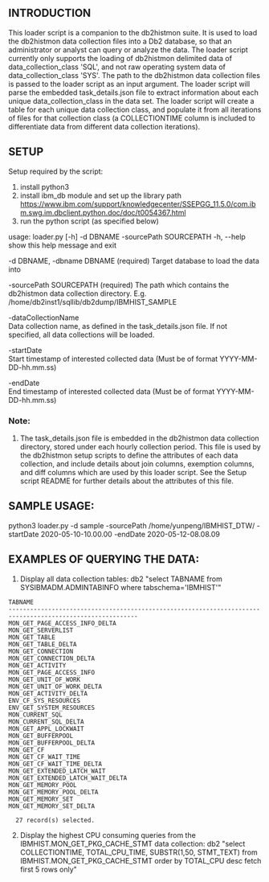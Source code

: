 ## INTRODUCTION
This loader script is a companion to the db2histmon suite. It is used to load the db2histmon data collection files into a Db2 database, so that an administrator or analyst can query or analyze the data. 
The loader script currently only supports the loading of db2histmon delimited data of data_collection_class 'SQL', and not raw operating system data of data_collection_class 'SYS'. 
The path to the db2histmon data collection files is passed to the loader script as an input argument. 
The loader script will parse the embedded task_details.json file to extract information about each unique data_collection_class in the data set. 
The loader script will create a table for each unique data collection class, and populate it from all iterations of files for that collection class (a COLLECTIONTIME column is included to differentiate data from different data collection iterations).

## SETUP
Setup required by the script:
1. install python3 
2. install ibm_db module and set up the library path
https://www.ibm.com/support/knowledgecenter/SSEPGG_11.5.0/com.ibm.swg.im.dbclient.python.doc/doc/t0054367.html
3. run the python script (as specified below)

usage: loader.py [-h] -d DBNAME -sourcePath SOURCEPATH
  -h, --help            show this help message and exit
  
  -d DBNAME, -dbname DBNAME (required)
                        Target database to load the data into
                        
  -sourcePath SOURCEPATH (required)
                        The path which contains the db2histmon data collection directory.
                        E.g. /home/db2inst1/sqllib/db2dump/IBMHIST_SAMPLE
                   
  -dataCollectionName   
                        Data collection name, as defined in the task_details.json file.
                        If not specified, all data collections will be loaded.

  -startDate           
                         Start timestamp of interested collected data
                        (Must be of format YYYY-MM-DD-hh.mm.ss)
			
  -endDate              
                        End timestamp of interested collected data 
                        (Must be of format YYYY-MM-DD-hh.mm.ss)
                        
### Note: 
1. The task_details.json file is embedded in the db2histmon data collection directory, stored under each hourly collection period. 
This file is used by the db2histmon setup scripts to define the attributes of each data collection, and include details about join columns, exemption columns, and diff columns which are used by this loader script. 
See the Setup script README for further details about the attributes of this file.

## SAMPLE USAGE:
python3 loader.py -d sample -sourcePath /home/yunpeng/IBMHIST_DTW/ -startDate 2020-05-10-10.00.00 -endDate 2020-05-12-08.08.09

## EXAMPLES OF QUERYING THE DATA:
1. Display all data collection tables:
   db2 "select TABNAME from SYSIBMADM.ADMINTABINFO where tabschema='IBMHIST'"
     
```
TABNAME                                                                                                                         
----------------------------------------------------------------------------------------------------------
MON_GET_PAGE_ACCESS_INFO_DELTA                                                                                                  
MON_GET_SERVERLIST                                                                                                              
MON_GET_TABLE                                                                                                                   
MON_GET_TABLE_DELTA                                                                                                             
MON_GET_CONNECTION                                                                                                              
MON_GET_CONNECTION_DELTA                                                                                                        
MON_GET_ACTIVITY                                                                                                                
MON_GET_PAGE_ACCESS_INFO                                                                                                        
MON_GET_UNIT_OF_WORK                                                                                                            
MON_GET_UNIT_OF_WORK_DELTA                                                                                                      
MON_GET_ACTIVITY_DELTA                                                                                                          
ENV_CF_SYS_RESOURCES                                                                                                            
ENV_GET_SYSTEM_RESOURCES                                                                                                        
MON_CURRENT_SQL                                                                                                                 
MON_CURRENT_SQL_DELTA                                                                                                           
MON_GET_APPL_LOCKWAIT                                                                                                           
MON_GET_BUFFERPOOL                                                                                                              
MON_GET_BUFFERPOOL_DELTA                                                                                                        
MON_GET_CF                                                                                                                      
MON_GET_CF_WAIT_TIME                                                                                                            
MON_GET_CF_WAIT_TIME_DELTA                                                                                                      
MON_GET_EXTENDED_LATCH_WAIT                                                                                                     
MON_GET_EXTENDED_LATCH_WAIT_DELTA                                                                                               
MON_GET_MEMORY_POOL                                                                                                             
MON_GET_MEMORY_POOL_DELTA                                                                                                       
MON_GET_MEMORY_SET                                                                                                              
MON_GET_MEMORY_SET_DELTA                                                                                                        

  27 record(s) selected.
```
  
2. Display the highest CPU consuming queries from the IBMHIST.MON_GET_PKG_CACHE_STMT data collection:
   db2 "select COLLECTIONTIME, TOTAL_CPU_TIME, SUBSTR(1,50, STMT_TEXT) from IBMHIST.MON_GET_PKG_CACHE_STMT order by TOTAL_CPU desc fetch first 5 rows only"
   
